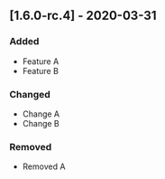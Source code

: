 ## [1.6.0-rc.4] - 2020-03-31
### Added
- Feature A
- Feature B

### Changed
- Change A
- Change B

### Removed
- Removed A
